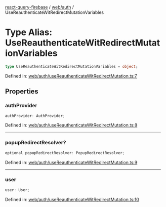 [react-query-firebase](../../../modules.md) / [web/auth](../index.md) / UseReauthenticateWitRedirectMutationVariables

# Type Alias: UseReauthenticateWitRedirectMutationVariables

```ts
type UseReauthenticateWitRedirectMutationVariables = object;
```

Defined in: [web/auth/useReauthenticateWitRedirectMutation.ts:7](https://github.com/vpishuk/react-query-firebase/blob/09a15a5d938c4bdaa4fd86491bcf8ea41c16371f/web/auth/useReauthenticateWitRedirectMutation.ts#L7)

## Properties

### authProvider

```ts
authProvider: AuthProvider;
```

Defined in: [web/auth/useReauthenticateWitRedirectMutation.ts:8](https://github.com/vpishuk/react-query-firebase/blob/09a15a5d938c4bdaa4fd86491bcf8ea41c16371f/web/auth/useReauthenticateWitRedirectMutation.ts#L8)

***

### popupRedirectResolver?

```ts
optional popupRedirectResolver: PopupRedirectResolver;
```

Defined in: [web/auth/useReauthenticateWitRedirectMutation.ts:9](https://github.com/vpishuk/react-query-firebase/blob/09a15a5d938c4bdaa4fd86491bcf8ea41c16371f/web/auth/useReauthenticateWitRedirectMutation.ts#L9)

***

### user

```ts
user: User;
```

Defined in: [web/auth/useReauthenticateWitRedirectMutation.ts:10](https://github.com/vpishuk/react-query-firebase/blob/09a15a5d938c4bdaa4fd86491bcf8ea41c16371f/web/auth/useReauthenticateWitRedirectMutation.ts#L10)
